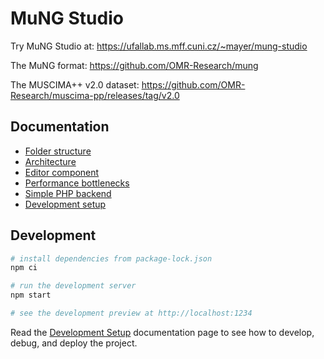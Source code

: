 # MuNG Studio

Try MuNG Studio at: https://ufallab.ms.mff.cuni.cz/~mayer/mung-studio

The MuNG format: https://github.com/OMR-Research/mung

The MUSCIMA++ v2.0 dataset: https://github.com/OMR-Research/muscima-pp/releases/tag/v2.0


## Documentation

- [Folder structure](docs/folder-structure.md)
- [Architecture](docs/architecture.md)
- [Editor component](docs/editor-component.md)
- [Performance bottlenecks](docs/performance-bottlenecks.md)
- [Simple PHP backend](docs/simple-php-backend.md)
- [Development setup](docs/development-setup.md)


## Development

```bash
# install dependencies from package-lock.json
npm ci

# run the development server
npm start

# see the development preview at http://localhost:1234
```

Read the [Development Setup](docs/development-setup.md) documentation page to see how to develop, debug, and deploy the project.

